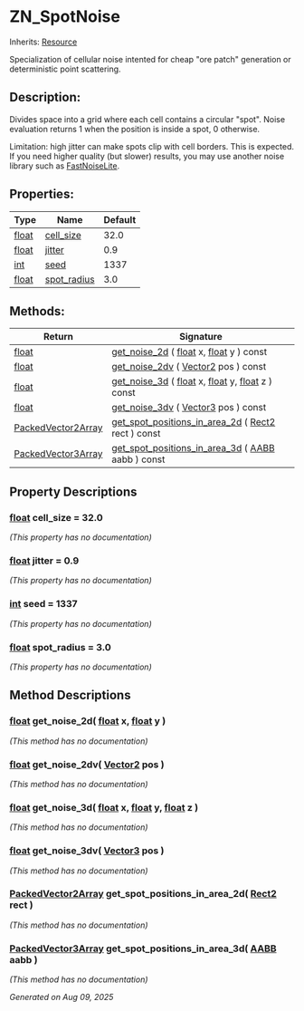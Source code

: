 # ZN_SpotNoise

Inherits: [Resource](https://docs.godotengine.org/en/stable/classes/class_resource.html)

Specialization of cellular noise intented for cheap "ore patch" generation or deterministic point scattering.

## Description: 

Divides space into a grid where each cell contains a circular "spot". Noise evaluation returns 1 when the position is inside a spot, 0 otherwise. 

Limitation: high jitter can make spots clip with cell borders. This is expected. If you need higher quality (but slower) results, you may use another noise library such as [FastNoiseLite](https://docs.godotengine.org/en/stable/classes/class_fastnoiselite.html).

## Properties: 


Type                                                                      | Name                           | Default 
------------------------------------------------------------------------- | ------------------------------ | --------
[float](https://docs.godotengine.org/en/stable/classes/class_float.html)  | [cell_size](#i_cell_size)      | 32.0    
[float](https://docs.godotengine.org/en/stable/classes/class_float.html)  | [jitter](#i_jitter)            | 0.9     
[int](https://docs.godotengine.org/en/stable/classes/class_int.html)      | [seed](#i_seed)                | 1337    
[float](https://docs.godotengine.org/en/stable/classes/class_float.html)  | [spot_radius](#i_spot_radius)  | 3.0     
<p></p>

## Methods: 


Return                                                                                              | Signature                                                                                                                                                                                                                                                                    
--------------------------------------------------------------------------------------------------- | -----------------------------------------------------------------------------------------------------------------------------------------------------------------------------------------------------------------------------------------------------------------------------
[float](https://docs.godotengine.org/en/stable/classes/class_float.html)                            | [get_noise_2d](#i_get_noise_2d) ( [float](https://docs.godotengine.org/en/stable/classes/class_float.html) x, [float](https://docs.godotengine.org/en/stable/classes/class_float.html) y ) const                                                                             
[float](https://docs.godotengine.org/en/stable/classes/class_float.html)                            | [get_noise_2dv](#i_get_noise_2dv) ( [Vector2](https://docs.godotengine.org/en/stable/classes/class_vector2.html) pos ) const                                                                                                                                                 
[float](https://docs.godotengine.org/en/stable/classes/class_float.html)                            | [get_noise_3d](#i_get_noise_3d) ( [float](https://docs.godotengine.org/en/stable/classes/class_float.html) x, [float](https://docs.godotengine.org/en/stable/classes/class_float.html) y, [float](https://docs.godotengine.org/en/stable/classes/class_float.html) z ) const 
[float](https://docs.godotengine.org/en/stable/classes/class_float.html)                            | [get_noise_3dv](#i_get_noise_3dv) ( [Vector3](https://docs.godotengine.org/en/stable/classes/class_vector3.html) pos ) const                                                                                                                                                 
[PackedVector2Array](https://docs.godotengine.org/en/stable/classes/class_packedvector2array.html)  | [get_spot_positions_in_area_2d](#i_get_spot_positions_in_area_2d) ( [Rect2](https://docs.godotengine.org/en/stable/classes/class_rect2.html) rect ) const                                                                                                                    
[PackedVector3Array](https://docs.godotengine.org/en/stable/classes/class_packedvector3array.html)  | [get_spot_positions_in_area_3d](#i_get_spot_positions_in_area_3d) ( [AABB](https://docs.godotengine.org/en/stable/classes/class_aabb.html) aabb ) const                                                                                                                      
<p></p>

## Property Descriptions

### [float](https://docs.godotengine.org/en/stable/classes/class_float.html)<span id="i_cell_size"></span> **cell_size** = 32.0

*(This property has no documentation)*

### [float](https://docs.godotengine.org/en/stable/classes/class_float.html)<span id="i_jitter"></span> **jitter** = 0.9

*(This property has no documentation)*

### [int](https://docs.godotengine.org/en/stable/classes/class_int.html)<span id="i_seed"></span> **seed** = 1337

*(This property has no documentation)*

### [float](https://docs.godotengine.org/en/stable/classes/class_float.html)<span id="i_spot_radius"></span> **spot_radius** = 3.0

*(This property has no documentation)*

## Method Descriptions

### [float](https://docs.godotengine.org/en/stable/classes/class_float.html)<span id="i_get_noise_2d"></span> **get_noise_2d**( [float](https://docs.godotengine.org/en/stable/classes/class_float.html) x, [float](https://docs.godotengine.org/en/stable/classes/class_float.html) y ) 

*(This method has no documentation)*

### [float](https://docs.godotengine.org/en/stable/classes/class_float.html)<span id="i_get_noise_2dv"></span> **get_noise_2dv**( [Vector2](https://docs.godotengine.org/en/stable/classes/class_vector2.html) pos ) 

*(This method has no documentation)*

### [float](https://docs.godotengine.org/en/stable/classes/class_float.html)<span id="i_get_noise_3d"></span> **get_noise_3d**( [float](https://docs.godotengine.org/en/stable/classes/class_float.html) x, [float](https://docs.godotengine.org/en/stable/classes/class_float.html) y, [float](https://docs.godotengine.org/en/stable/classes/class_float.html) z ) 

*(This method has no documentation)*

### [float](https://docs.godotengine.org/en/stable/classes/class_float.html)<span id="i_get_noise_3dv"></span> **get_noise_3dv**( [Vector3](https://docs.godotengine.org/en/stable/classes/class_vector3.html) pos ) 

*(This method has no documentation)*

### [PackedVector2Array](https://docs.godotengine.org/en/stable/classes/class_packedvector2array.html)<span id="i_get_spot_positions_in_area_2d"></span> **get_spot_positions_in_area_2d**( [Rect2](https://docs.godotengine.org/en/stable/classes/class_rect2.html) rect ) 

*(This method has no documentation)*

### [PackedVector3Array](https://docs.godotengine.org/en/stable/classes/class_packedvector3array.html)<span id="i_get_spot_positions_in_area_3d"></span> **get_spot_positions_in_area_3d**( [AABB](https://docs.godotengine.org/en/stable/classes/class_aabb.html) aabb ) 

*(This method has no documentation)*

_Generated on Aug 09, 2025_
